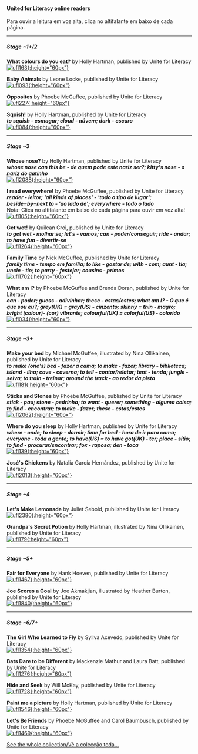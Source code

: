 #### United for Literacy online readers

Para ouvir a leitura em voz alta, clica no altifalante em baixo de cada página.  

***
##### Stage ~1+/2  

**What colours do you eat?** by Holly Hartman, published by Unite for Literacy
[![ufl163](https://1blockatatime.github.io/English/images2/ufl163.png){:height="60px"}](https://uniteforliteracy.com/unite/eat/book?BookId=163)  

**Baby Animals** by Leone Locke, published by Unite for Literacy  
[![ufl093](https://1blockatatime.github.io/English/images2/ufl093.png){:height="60px"}](https://www.uniteforliteracy.com/unite/allanimals/book?BookId=93)  

**Opposites** by Phoebe McGuffee, published by Unite for Literacy    
[![ufl227](https://1blockatatime.github.io/English/images2/ufl227.png){:height="60px"}](https://www.uniteforliteracy.com/free-books-online/kindergarten-books/shelf3/book?BookId=227)  

**Squish!** by Holly Hartman, published by Unite for Literacy  
***to squish - esmagar; cloud - núvem; dark - escuro***  
[![ufl084](https://1blockatatime.github.io/English/images2/ufl084.png){:height="60px"}](https://www.uniteforliteracy.com/free-books-online/home/play/book?BookId=84)  

***

##### Stage ~3

**Whose nose?** by Holly Hartman, published by Unite for Literacy   
***whose nose can this be - de quem pode este nariz ser?; kitty's nose - o nariz do gatinho***  
[![ufl2088](https://1blockatatime.github.io/English/images2/ufl2088.png){:height="60px"}](https://www.uniteforliteracy.com/unite/allanimals/book?BookId=2088)

**I read everywhere!** by Phoebe McGuffee, published by Unite for Literacy  
***reader - leitor; 'all kinds of places' - 'todo o tipo de lugar'; beside=by=next to - 'ao lado de'; everywhere - todo o lado***  
Nota: Clica no altifalante em baixo de cada página para ouvir em voz alta!  
[![ufl105](https://1blockatatime.github.io/English/images2/ufl105.png){:height="60px"}](https://www.uniteforliteracy.com/unite/words/book?BookId=105)  

**Get wet!** by Quilean Croi, published by Unite for Literacy   
***to get wet - molhar se; let's - vamos; can - poder/conseguir; ride - andar; to have fun - divertir-se***   
[![ufl1264](https://1blockatatime.github.io/English/images2/ufl1264.png){:height="60px"}](https://www.uniteforliteracy.com/free-books-online/home/play/book?BookId=1264)  

**Family Time** by Nick McGuffee, published by Unite for Literacy    
***family time - tempo em família; to like - gostar de; with - com; aunt - tia; uncle - tio; to party - festejar; cousins - primos***  
[![ufl1702](https://1blockatatime.github.io/English/images2/ufl1702.png){:height="60px"}](
https://www.uniteforliteracy.com/free-books-online/kindergarten-books/kidschildren/book?BookId=1702)  

**What am I?**  by Phoebe McGuffee and Brenda Doran, published by Unite for Literacy     
***can - poder; guess - adivinhar; these - estas/estes; what am I? - O que é que sou eu?; grey(UK) = gray(US) - cinzento; skinny = thin - magro; bright (colour)- (cor) vibrante; colourful(UK) = colorful(US) - colorido***  
[![ufl034](https://1blockatatime.github.io/English/images2/ufl034.png){:height="60px"}](https://www.uniteforliteracy.com/unite/allanimals/book?BookId=34)  

***

##### Stage ~3+

**Make your bed** by Michael McGuffee, illustrated by Nina Ollikainen, published by Unite for Literacy   
***to make (one's) bed - fazer a cama; to make - fazer; library - biblioteca; island - ilha; cave - caverna; to tell - contar/relatar; tent - tenda; jungle - selva; to train - treinar; around the track - ao redor da pista***   
[![ufl181](https://1blockatatime.github.io/English/images2/ufl181.png){:height="60px"}](https://www.uniteforliteracy.com/free-books-online/home/family/book?BookId=181)   

**Sticks and Stones** by Phoebe McGuffee, published by Unite for Literacy  
***stick - pau; stone - pedrinha; to want - querer; something - alguma coisa; to find - encontrar; to make - fazer; these - estas/estes***  
[![ufl2062](https://1blockatatime.github.io/English/images2/ufl2062.png){:height="60px"}](https://www.uniteforliteracy.com/free-books-online/home/play/book?BookId=2062)  

**Where do you sleep** by Holly Hartman, published by Unite for Literacy  
***where - onde; to sleep - dormir; time for bed - hora de ir para cama; everyone - toda a gente; to have(US) = to have got(UK) - ter; place - sítio; to find - procurar/encontrar; fox - raposa; den - toca***  
[![ufl139](https://1blockatatime.github.io/English/images2/ufl139.png){:height="60px"}](https://www.uniteforliteracy.com/unite/allanimals/book?BookId=139)  

**José's Chickens** by Natalia García Hernández, published by Unite for Literacy   
[![ufl2013](https://1blockatatime.github.io/English/images2/ufl2013.png){:height="60px"}](https://www.uniteforliteracy.com/unite/math/book?BookId=2013)   

***

##### Stage ~4

**Let's Make Lemonade** by Juliet Sebold, published by Unite for Literacy  
[![ufl2380](https://1blockatatime.github.io/English/images2/ufl2380.png){:height="60px"}](https://www.uniteforliteracy.com/unite/eat/book?BookId=2380)  

**Grandpa's Secret Potion** by Holly Hartman, illustrated by Nina Ollikainen, published by Unite for Literacy   
[![ufl179](https://1blockatatime.github.io/English/images2/ufl179.png){:height="60px"}](https://www.uniteforliteracy.com/free-books-online/home/family/book?BookId=179)   

***

##### Stage ~5+

**Fair for Everyone** by Hank Hoeven, published by Unite for Literacy   
[![ufl1467](https://1blockatatime.github.io/English/images2/ufl1467.png){:height="60px"}](https://www.uniteforliteracy.com/free-books-online/home/friends/book?BookId=1467)  

**Joe Scores a Goal** by Joe Akmakjian, illustrated by Heather Burton, published by Unite for Literacy  
[![ufl1840](https://1blockatatime.github.io/English/images2/ufl1840.png){:height="60px"}](https://www.uniteforliteracy.com/free-books-online/home/featured/book?BookId=1840)  

***

##### Stage ~6/7+

**The Girl Who Learned to Fly** by Syliva Acevedo, published by Unite for Literacy   
[![ufl1354](https://1blockatatime.github.io/English/images2/ufl1354.png){:height="60px"}](https://www.uniteforliteracy.com/free-books-online/home/community/book?BookId=1276)    

**Bats Dare to be Different** by Mackenzie Mathur and Laura Batt, published by Unite for Literacy   
[![ufl1276](https://1blockatatime.github.io/English/images2/ufl1276.png){:height="60px"}](https://www.uniteforliteracy.com/unite/mammals/book?BookId=1354)

**Hide and Seek** by Will McKay, published by Unite for Literacy   
[![ufl1728](https://1blockatatime.github.io/English/images2/ufl1728.png){:height="60px"}](https://www.uniteforliteracy.com/unite/allanimals/book?BookId=1728)  

**Paint me a picture**  by Holly Hartman, published by Unite for Literacy   
[![ufl1546](https://1blockatatime.github.io/English/images2/ufl1546.png){:height="60px"}](https://www.uniteforliteracy.com/free-books-online/home/play/book?BookId=1546)  

**Let's Be Friends**  by Phoebe McGuffee and Carol Baumbusch, published by Unite for Literacy   
[![ufl1469](https://1blockatatime.github.io/English/images2/ufl1469.png){:height="60px"}](https://www.uniteforliteracy.com/free-books-online/home/friends/book?BookId=1469)  

[See the whole collection/Vê a colecção toda...](https://www.uniteforliteracy.com/)  
